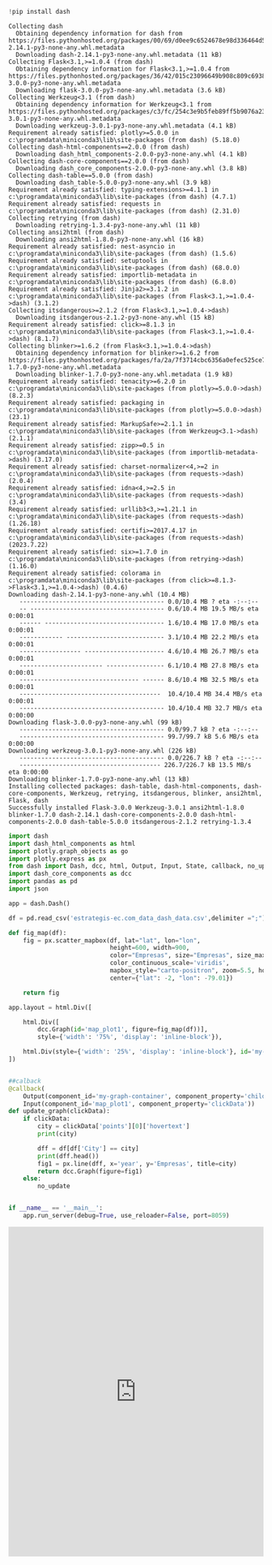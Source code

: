 ```python
!pip install dash
```

    Collecting dash
      Obtaining dependency information for dash from https://files.pythonhosted.org/packages/00/69/d0ee9c6524678e98d336464d5c898182794c6b2ba1e5507bc7010a126ce2/dash-2.14.1-py3-none-any.whl.metadata
      Downloading dash-2.14.1-py3-none-any.whl.metadata (11 kB)
    Collecting Flask<3.1,>=1.0.4 (from dash)
      Obtaining dependency information for Flask<3.1,>=1.0.4 from https://files.pythonhosted.org/packages/36/42/015c23096649b908c809c69388a805a571a3bea44362fe87e33fc3afa01f/flask-3.0.0-py3-none-any.whl.metadata
      Downloading flask-3.0.0-py3-none-any.whl.metadata (3.6 kB)
    Collecting Werkzeug<3.1 (from dash)
      Obtaining dependency information for Werkzeug<3.1 from https://files.pythonhosted.org/packages/c3/fc/254c3e9b5feb89ff5b9076a23218dafbc99c96ac5941e900b71206e6313b/werkzeug-3.0.1-py3-none-any.whl.metadata
      Downloading werkzeug-3.0.1-py3-none-any.whl.metadata (4.1 kB)
    Requirement already satisfied: plotly>=5.0.0 in c:\programdata\miniconda3\lib\site-packages (from dash) (5.18.0)
    Collecting dash-html-components==2.0.0 (from dash)
      Downloading dash_html_components-2.0.0-py3-none-any.whl (4.1 kB)
    Collecting dash-core-components==2.0.0 (from dash)
      Downloading dash_core_components-2.0.0-py3-none-any.whl (3.8 kB)
    Collecting dash-table==5.0.0 (from dash)
      Downloading dash_table-5.0.0-py3-none-any.whl (3.9 kB)
    Requirement already satisfied: typing-extensions>=4.1.1 in c:\programdata\miniconda3\lib\site-packages (from dash) (4.7.1)
    Requirement already satisfied: requests in c:\programdata\miniconda3\lib\site-packages (from dash) (2.31.0)
    Collecting retrying (from dash)
      Downloading retrying-1.3.4-py3-none-any.whl (11 kB)
    Collecting ansi2html (from dash)
      Downloading ansi2html-1.8.0-py3-none-any.whl (16 kB)
    Requirement already satisfied: nest-asyncio in c:\programdata\miniconda3\lib\site-packages (from dash) (1.5.6)
    Requirement already satisfied: setuptools in c:\programdata\miniconda3\lib\site-packages (from dash) (68.0.0)
    Requirement already satisfied: importlib-metadata in c:\programdata\miniconda3\lib\site-packages (from dash) (6.8.0)
    Requirement already satisfied: Jinja2>=3.1.2 in c:\programdata\miniconda3\lib\site-packages (from Flask<3.1,>=1.0.4->dash) (3.1.2)
    Collecting itsdangerous>=2.1.2 (from Flask<3.1,>=1.0.4->dash)
      Downloading itsdangerous-2.1.2-py3-none-any.whl (15 kB)
    Requirement already satisfied: click>=8.1.3 in c:\programdata\miniconda3\lib\site-packages (from Flask<3.1,>=1.0.4->dash) (8.1.7)
    Collecting blinker>=1.6.2 (from Flask<3.1,>=1.0.4->dash)
      Obtaining dependency information for blinker>=1.6.2 from https://files.pythonhosted.org/packages/fa/2a/7f3714cbc6356a0efec525ce7a0613d581072ed6eb53eb7b9754f33db807/blinker-1.7.0-py3-none-any.whl.metadata
      Downloading blinker-1.7.0-py3-none-any.whl.metadata (1.9 kB)
    Requirement already satisfied: tenacity>=6.2.0 in c:\programdata\miniconda3\lib\site-packages (from plotly>=5.0.0->dash) (8.2.3)
    Requirement already satisfied: packaging in c:\programdata\miniconda3\lib\site-packages (from plotly>=5.0.0->dash) (23.1)
    Requirement already satisfied: MarkupSafe>=2.1.1 in c:\programdata\miniconda3\lib\site-packages (from Werkzeug<3.1->dash) (2.1.1)
    Requirement already satisfied: zipp>=0.5 in c:\programdata\miniconda3\lib\site-packages (from importlib-metadata->dash) (3.17.0)
    Requirement already satisfied: charset-normalizer<4,>=2 in c:\programdata\miniconda3\lib\site-packages (from requests->dash) (2.0.4)
    Requirement already satisfied: idna<4,>=2.5 in c:\programdata\miniconda3\lib\site-packages (from requests->dash) (3.4)
    Requirement already satisfied: urllib3<3,>=1.21.1 in c:\programdata\miniconda3\lib\site-packages (from requests->dash) (1.26.18)
    Requirement already satisfied: certifi>=2017.4.17 in c:\programdata\miniconda3\lib\site-packages (from requests->dash) (2023.7.22)
    Requirement already satisfied: six>=1.7.0 in c:\programdata\miniconda3\lib\site-packages (from retrying->dash) (1.16.0)
    Requirement already satisfied: colorama in c:\programdata\miniconda3\lib\site-packages (from click>=8.1.3->Flask<3.1,>=1.0.4->dash) (0.4.6)
    Downloading dash-2.14.1-py3-none-any.whl (10.4 MB)
       ---------------------------------------- 0.0/10.4 MB ? eta -:--:--
       -- ------------------------------------- 0.6/10.4 MB 19.5 MB/s eta 0:00:01
       ------ --------------------------------- 1.6/10.4 MB 17.0 MB/s eta 0:00:01
       ------------ --------------------------- 3.1/10.4 MB 22.2 MB/s eta 0:00:01
       ----------------- ---------------------- 4.6/10.4 MB 26.7 MB/s eta 0:00:01
       ----------------------- ---------------- 6.1/10.4 MB 27.8 MB/s eta 0:00:01
       --------------------------------- ------ 8.6/10.4 MB 32.5 MB/s eta 0:00:01
       ---------------------------------------  10.4/10.4 MB 34.4 MB/s eta 0:00:01
       ---------------------------------------- 10.4/10.4 MB 32.7 MB/s eta 0:00:00
    Downloading flask-3.0.0-py3-none-any.whl (99 kB)
       ---------------------------------------- 0.0/99.7 kB ? eta -:--:--
       ---------------------------------------- 99.7/99.7 kB 5.6 MB/s eta 0:00:00
    Downloading werkzeug-3.0.1-py3-none-any.whl (226 kB)
       ---------------------------------------- 0.0/226.7 kB ? eta -:--:--
       --------------------------------------- 226.7/226.7 kB 13.5 MB/s eta 0:00:00
    Downloading blinker-1.7.0-py3-none-any.whl (13 kB)
    Installing collected packages: dash-table, dash-html-components, dash-core-components, Werkzeug, retrying, itsdangerous, blinker, ansi2html, Flask, dash
    Successfully installed Flask-3.0.0 Werkzeug-3.0.1 ansi2html-1.8.0 blinker-1.7.0 dash-2.14.1 dash-core-components-2.0.0 dash-html-components-2.0.0 dash-table-5.0.0 itsdangerous-2.1.2 retrying-1.3.4
    


```python
import dash
import dash_html_components as html
import plotly.graph_objects as go
import plotly.express as px
from dash import Dash, dcc, html, Output, Input, State, callback, no_update
import dash_core_components as dcc
import pandas as pd
import json

app = dash.Dash()

df = pd.read_csv('estrategis-ec.com_data_dash_data.csv',delimiter =";")

def fig_map(df):
    fig = px.scatter_mapbox(df, lat="lat", lon="lon",
                            height=600, width=900,
                            color="Empresas", size="Empresas", size_max=75, animation_frame='year',
                            color_continuous_scale='viridis',
                            mapbox_style="carto-positron", zoom=5.5, hover_name="City",
                            center={"lat": -2, "lon": -79.01})

    return fig

app.layout = html.Div([

    html.Div([
        dcc.Graph(id='map_plot1', figure=fig_map(df))],
        style={'width': '75%', 'display': 'inline-block'}),

    html.Div(style={'width': '25%', 'display': 'inline-block'}, id='my-graph-container')
])


##calback
@callback(
    Output(component_id='my-graph-container', component_property='children'),
    Input(component_id='map_plot1', component_property='clickData'))
def update_graph(clickData):
    if clickData:
        city = clickData['points'][0]['hovertext']
        print(city)

        dff = df[df['City'] == city]
        print(dff.head())
        fig1 = px.line(dff, x='year', y='Empresas', title=city)
        return dcc.Graph(figure=fig1)
    else:
        no_update


if __name__ == '__main__':
    app.run_server(debug=True, use_reloader=False, port=8059)
```



<iframe
    width="100%"
    height="650"
    src="http://127.0.0.1:9059/"
    frameborder="0"
    allowfullscreen

></iframe>




```python

```
